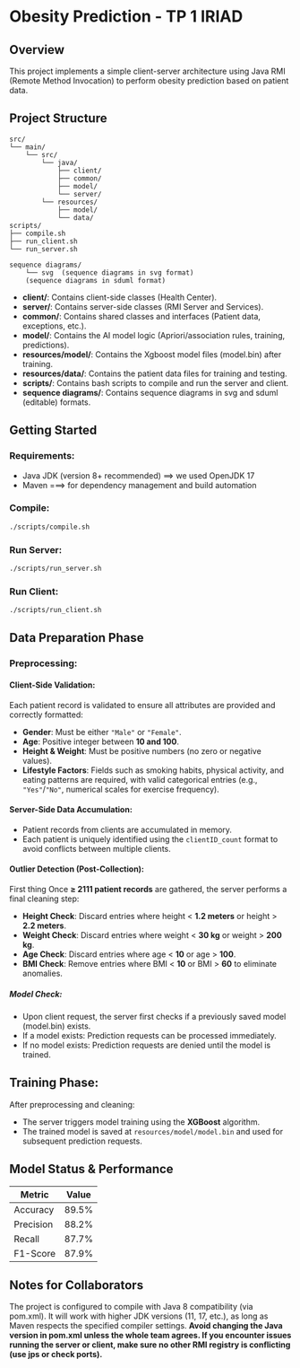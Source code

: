 # Obesity Prediction - TP 1 IRIAD

## Overview

This project implements a simple client-server architecture using Java RMI (Remote Method Invocation) to perform obesity prediction based on patient data.

## Project Structure
    src/ 
    └── main/
        └── src/
            └── java/ 
                ├── client/ 
                ├── common/ 
                ├── model/ 
                └── server/ 
            └── resources/ 
                ├── model/
                └── data/
    scripts/ 
    ├── compile.sh 
    ├── run_client.sh 
    └── run_server.sh

    sequence diagrams/
        └── svg  (sequence diagrams in svg format)
        (sequence diagrams in sduml format)

- **client/**: Contains client-side classes (Health Center).
- **server/**: Contains server-side classes (RMI Server and Services).
- **common/**: Contains shared classes and interfaces (Patient data, exceptions, etc.).
- **model/**: Contains the AI model logic (Apriori/association rules, training, predictions).
- **resources/model/**: Contains the Xgboost model files (model.bin) after training.
- **resources/data/**: Contains the patient data files for training and testing.
- **scripts/**: Contains bash scripts to compile and run the server and client.
- **sequence diagrams/**: Contains sequence diagrams in svg and sduml (editable) formats.
## Getting Started

### Requirements:
* Java JDK (version 8+ recommended) ==> we used OpenJDK 17
* Maven ===> for dependency management and build automation

### Compile:

```bash
./scripts/compile.sh
```
### Run Server:
```bash
./scripts/run_server.sh
```
### Run Client: 
```bash
./scripts/run_client.sh
```

## Data Preparation Phase

### Preprocessing:

#### Client-Side Validation:
Each patient record is validated to ensure all attributes are provided and correctly formatted:
* **Gender**: Must be either `"Male"` or `"Female"`.
* **Age**: Positive integer between **10 and 100**.
* **Height & Weight**: Must be positive numbers (no zero or negative values).
* **Lifestyle Factors**: Fields such as smoking habits, physical activity, and eating patterns are required, with valid categorical entries (e.g., `"Yes"`/`"No"`, numerical scales for exercise frequency).

#### Server-Side Data Accumulation:
* Patient records from clients are accumulated in memory.
* Each patient is uniquely identified using the `clientID_count` format to avoid conflicts between multiple clients.

#### Outlier Detection (Post-Collection):
First thing 
Once **≥ 2111 patient records** are gathered, the server performs a final cleaning step:
* **Height Check**: Discard entries where height < **1.2 meters** or height > **2.2 meters**.
* **Weight Check**: Discard entries where weight < **30 kg** or weight > **200 kg**.
* **Age Check**: Discard entries where age < **10** or age > **100**.
* **BMI Check**: Remove entries where BMI < **10** or BMI > **60** to eliminate anomalies.
##### Model Check:
* Upon client request, the server first checks if a previously saved model (model.bin) exists.
* If a model exists: Prediction requests can be processed immediately.
* If no model exists: Prediction requests are denied until the model is trained.
## Training Phase:
After preprocessing and cleaning:
* The server triggers model training using the **XGBoost** algorithm.
* The trained model is saved at `resources/model/model.bin` and used for subsequent prediction requests.

## Model Status & Performance

| Metric | Value |
|--------|-------|
| Accuracy | 89.5% |
| Precision | 88.2% |
| Recall | 87.7% |
| F1-Score | 87.9% |

## Notes for Collaborators

The project is configured to compile with Java 8 compatibility (via pom.xml).
It will work with higher JDK versions (11, 17, etc.), as long as Maven respects the specified compiler settings.
**Avoid changing the Java version in pom.xml unless the whole team agrees.
If you encounter issues running the server or client, make sure no other RMI registry is conflicting (use jps or check ports).**
